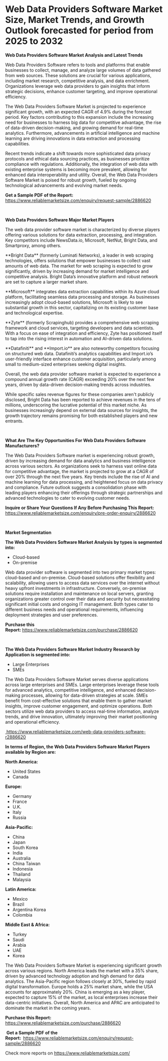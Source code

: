 <p><h1>Web Data Providers Software Market Size, Market Trends, and Growth Outlook forecasted for period from 2025 to 2032</h1></p><p><strong>Web Data Providers Software Market Analysis and Latest Trends</strong></p>
<p><p>Web Data Providers Software refers to tools and platforms that enable businesses to collect, manage, and analyze large volumes of data gathered from web sources. These solutions are crucial for various applications, including market research, competitive analysis, and data enrichment. Organizations leverage web data providers to gain insights that inform strategic decisions, enhance customer targeting, and improve operational efficiency.</p><p>The Web Data Providers Software Market is projected to experience significant growth, with an expected CAGR of 4.9% during the forecast period. Key factors contributing to this expansion include the increasing need for businesses to harness big data for competitive advantage, the rise of data-driven decision-making, and growing demand for real-time analytics. Furthermore, advancements in artificial intelligence and machine learning are driving innovations in data extraction and processing capabilities.</p><p>Recent trends indicate a shift towards more sophisticated data privacy protocols and ethical data sourcing practices, as businesses prioritize compliance with regulations. Additionally, the integration of web data with existing enterprise systems is becoming more prevalent, allowing for enhanced data interoperability and utility. Overall, the Web Data Providers Software Market is poised for robust growth, fueled by ongoing technological advancements and evolving market needs.</p></p>
<p><strong>Get a Sample PDF of the Report:&nbsp;</strong> <a href="https://www.reliablemarketsize.com/enquiry/request-sample/2886620?utm_campaign=2781&utm_medium=2&utm_source=Github&utm_content=ia&utm_term=13032025&utm_id=web-data-providers-software">https://www.reliablemarketsize.com/enquiry/request-sample/2886620</a></p>
<p>&nbsp;</p>
<p><strong>Web Data Providers Software Major Market Players</strong></p>
<p><p>The web data provider software market is characterized by diverse players offering various solutions for data extraction, processing, and integration. Key competitors include NewsData.io, Microsoft, NetNut, Bright Data, and Smartproxy, among others.</p><p>**Bright Data** (formerly Luminati Networks), a leader in web scraping technologies, offers solutions that empower businesses to collect vast amounts of web data. The market for web scraping is expected to grow significantly, driven by increasing demand for market intelligence and competitive analysis. Bright Data’s innovative platform and robust network are set to capture a larger market share.</p><p>**Microsoft** integrates data extraction capabilities within its Azure cloud platform, facilitating seamless data processing and storage. As businesses increasingly adopt cloud-based solutions, Microsoft is likely to see substantial growth in this sector, capitalizing on its existing customer base and technological expertise.</p><p>**Zyte** (formerly Scrapinghub) provides a comprehensive web scraping framework and cloud services, targeting developers and data scientists. With a focus on ease of integration and efficiency, Zyte has positioned itself to tap into the rising interest in automation and AI-driven data solutions.</p><p>**Datafiniti** and **Import.io** are also noteworthy competitors focusing on structured web data. Datafiniti’s analytics capabilities and Import.io’s user-friendly interface enhance customer acquisition, particularly among small to medium-sized enterprises seeking digital insights.</p><p>Overall, the web data provider software market is expected to experience a compound annual growth rate (CAGR) exceeding 20% over the next few years, driven by data-driven decision-making trends across industries. </p><p>While specific sales revenue figures for these companies aren't publicly disclosed, Bright Data has been reported to achieve revenues in the tens of millions, underscoring the lucrative potential of this market niche. As businesses increasingly depend on external data sources for insights, the growth trajectory remains promising for both established players and new entrants.</p></p>
<p>&nbsp;</p>
<p><strong>What Are The Key Opportunities For Web Data Providers Software Manufacturers?</strong></p>
<p><p>The Web Data Providers Software market is experiencing robust growth, driven by increasing demand for data analytics and business intelligence across various sectors. As organizations seek to harness vast online data for competitive advantage, the market is projected to grow at a CAGR of over 20% through the next five years. Key trends include the rise of AI and machine learning for data processing, and heightened focus on data privacy and compliance. Future outlook suggests a consolidation phase with leading players enhancing their offerings through strategic partnerships and advanced technologies to cater to evolving customer needs.</p></p>
<p><strong>Inquire or Share Your Questions If Any Before Purchasing This Report:</strong> <a href="https://www.reliablemarketsize.com/enquiry/pre-order-enquiry/2886620?utm_campaign=2781&utm_medium=2&utm_source=Github&utm_content=ia&utm_term=13032025&utm_id=web-data-providers-software">https://www.reliablemarketsize.com/enquiry/pre-order-enquiry/2886620</a></p>
<p>&nbsp;</p>
<p><strong>Market Segmentation</strong></p>
<p><strong>The Web Data Providers Software Market Analysis by types is segmented into:</strong></p>
<p><ul><li>Cloud-based</li><li>On-premise</li></ul></p>
<p><p>Web data provider software is segmented into two primary market types: cloud-based and on-premise. Cloud-based solutions offer flexibility and scalability, allowing users to access data services over the internet without heavy upfront investments in infrastructure. Conversely, on-premise solutions require installation and maintenance on local servers, granting organizations greater control over their data and security but necessitating significant initial costs and ongoing IT management. Both types cater to different business needs and operational requirements, influencing deployment strategies and user preferences.</p></p>
<p><strong>Purchase this Report:&nbsp;</strong><a href="https://www.reliablemarketsize.com/purchase/2886620?utm_campaign=2781&utm_medium=2&utm_source=Github&utm_content=ia&utm_term=13032025&utm_id=web-data-providers-software">https://www.reliablemarketsize.com/purchase/2886620</a></p>
<p>&nbsp;</p>
<p><strong>The Web Data Providers Software Market Industry Research by Application is segmented into:</strong></p>
<p><ul><li>Large Enterprises</li><li>SMEs</li></ul></p>
<p><p>The Web Data Providers Software Market serves diverse applications across large enterprises and SMEs. Large enterprises leverage these tools for advanced analytics, competitive intelligence, and enhanced decision-making processes, allowing for data-driven strategies at scale. SMEs benefit from cost-effective solutions that enable them to gather market insights, improve customer engagement, and optimize operations. Both sectors utilize web data providers to access real-time information, analyze trends, and drive innovation, ultimately improving their market positioning and operational efficiency.</p></p>
<p><a href="https://www.reliablemarketsize.com/web-data-providers-software-r2886620?utm_campaign=2781&utm_medium=2&utm_source=Github&utm_content=ia&utm_term=13032025&utm_id=web-data-providers-software">&nbsp;https://www.reliablemarketsize.com/web-data-providers-software-r2886620</a></p>
<p><strong>In terms of Region, the Web Data Providers Software Market Players available by Region are:</strong></p>
<p>
    <p> <strong> North America: </strong>
        <ul>
            <li>United States</li>
            <li>Canada</li>
        </ul>
        </p> 
    <p> <strong> Europe: </strong>
        <ul>
            <li>Germany</li>
            <li>France</li>
            <li>U.K.</li>
            <li>Italy</li>
            <li>Russia</li>
        </ul>
        </p> 
    <p> <strong> Asia-Pacific: </strong>
        <ul>
            <li>China</li>
            <li>Japan</li>
            <li>South Korea</li>
            <li>India</li>
            <li>Australia</li>
            <li>China Taiwan</li>
            <li>Indonesia</li>
            <li>Thailand</li>
            <li>Malaysia</li>
        </ul>
        </p> 
    <p> <strong> Latin America: </strong>
        <ul>
            <li>Mexico</li>
            <li>Brazil</li>
            <li>Argentina Korea</li>
            <li>Colombia</li>
        </ul>
        </p> 
    <p> <strong> Middle East & Africa: </strong>
        <ul>
            <li>Turkey</li>
            <li>Saudi</li>
            <li>Arabia</li>
            <li>UAE</li>
            <li>Korea</li>
        </ul>
    </p>
    </p>
<p><p>The Web Data Providers Software Market is experiencing significant growth across various regions. North America leads the market with a 35% share, driven by advanced technology adoption and high demand for data analytics. The Asia-Pacific region follows closely at 30%, fueled by rapid digital transformation. Europe holds a 25% market share, while the USA accounts for approximately 20%. China is emerging as a key player, expected to capture 15% of the market, as local enterprises increase their data-centric initiatives. Overall, North America and APAC are anticipated to dominate the market in the coming years.</p></p>
<p><strong>Purchase this Report: </strong><a href="https://www.reliablemarketsize.com/purchase/2886620?utm_campaign=2781&utm_medium=2&utm_source=Github&utm_content=ia&utm_term=13032025&utm_id=web-data-providers-software">https://www.reliablemarketsize.com/purchase/2886620</a></p>
<p>&nbsp;<strong>Get a Sample PDF of the Report:&nbsp;&nbsp;</strong><a href="https://www.reliablemarketsize.com/enquiry/request-sample/2886620?utm_campaign=2781&utm_medium=2&utm_source=Github&utm_content=ia&utm_term=13032025&utm_id=web-data-providers-software">https://www.reliablemarketsize.com/enquiry/request-sample/2886620</a></p>
<p><strong></strong></p>
<p>Check more reports on <a href="https://www.reliablemarketsize.com/?utm_campaign=2781&utm_medium=2&utm_source=Github&utm_content=ia&utm_term=13032025&utm_id=web-data-providers-software">https://www.reliablemarketsize.com/</a></p>